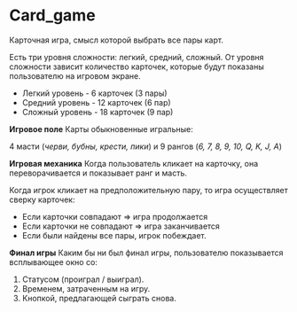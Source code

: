 # Card_game

Карточная игра, смысл которой выбрать все пары карт.

Есть три уровня сложности: легкий, средний, сложный. От уровня сложности зависит количество карточек, которые будут показаны пользователю на игровом экране.

* Легкий уровень - 6 карточек (3 пары)
* Средний уровень - 12 карточек (6 пар)
* Сложный уровень - 18 карточек (9 пар)


**Игровое поле**
Карты обыкновенные игральные:

4 масти (*черви, бубны, крести, пики*) и 9 рангов (*6, 7, 8, 9, 10, Q, K, J, A*)


**Игровая механика**
Когда пользователь кликает на карточку, она переворачивается и показывает ранг и масть.

Когда игрок кликает на предположительную пару, то игра осуществляет сверку карточек:

* Если карточки совпадают ⇒ игра продолжается
* Если карточки не совпадают ⇒ игра заканчивается
* Если были найдены все пары, игрок побеждает.

**Финал игры**
Каким бы ни был финал игры, пользователю показывается всплывающее окно со:

1. Статусом (проиграл / выиграл).
2. Временем, затраченным на игру.
3. Кнопкой, предлагающей сыграть снова.

